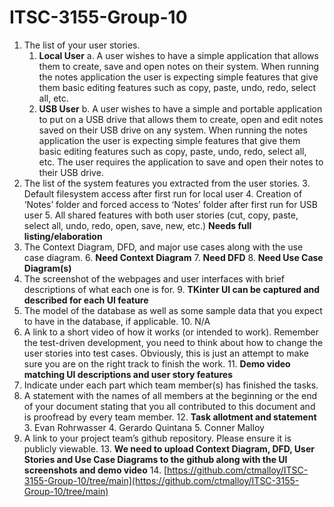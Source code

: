 # ITSC-3155-Group-10

<!-- Copy and paste the converted output. -->

<!-----
NEW: Check the "Suppress top comment" option to remove this info from the output.

Conversion time: 0.315 seconds.


Using this Markdown file:

1. Paste this output into your source file.
2. See the notes and action items below regarding this conversion run.
3. Check the rendered output (headings, lists, code blocks, tables) for proper
   formatting and use a linkchecker before you publish this page.

Conversion notes:

* Docs to Markdown version 1.0β29
* Tue Dec 01 2020 09:02:00 GMT-0800 (PST)
* Source doc: Demo 1
----->




1. The list of your user stories.
    1. **Local User**
        a. A user wishes to have a simple application that allows them to create, save and open notes on their system. When running the notes application the user is expecting simple features that give them basic editing features such as copy, paste, undo, redo, select all, etc. 
    2. **USB User**
        b. A user wishes to have a simple and portable application to put on a USB drive that allows them to create, open and edit notes saved on their USB drive on any system. When running the notes application the user is expecting simple features that give them basic editing features such as copy, paste, undo, redo, select all, etc. The user requires the application to save and open their notes to their USB drive.
2. The list of the system features you extracted from the user stories.
    3. Default filesystem access after first run for local user
    4. Creation of ‘Notes’ folder and forced access to ‘Notes’ folder after first run for USB user
    5. All shared features with both user stories (cut, copy, paste, select all, undo, redo, open, save, new, etc.) **Needs full listing/elaboration**
3. The Context Diagram, DFD, and major use cases along with the use case diagram.
    6. **Need Context Diagram**
    7. **Need DFD**
    8. **Need Use Case Diagram(s)**
4. The screenshot of the webpages and user interfaces with brief descriptions of what each one is for.
    9. **TKinter UI can be captured and described for each UI feature**
5. The model of the database as well as some sample data that you expect to have in the database, if applicable.
    10. N/A
6. A link to a short video of how it works (or intended to work). Remember the test-driven development, you need to think about how to change the user stories into test cases. Obviously, this is just an attempt to make sure you are on the right track to finish the work.
    11. **Demo video matching UI descriptions and user story features**
7. Indicate under each part which team member(s) has finished the tasks.
8. A statement with the names of all members at the beginning or the end of your document stating that you all contributed to this document and is proofread by every team member.
    12. **Task allotment and statement**
        3. Evan Rohrwasser
        4. Gerardo Quintana
        5. Conner Malloy
9. A link to your project team’s github repository. Please ensure it is publicly viewable.
    13. **We need to upload Context Diagram, DFD, User Stories and Use Case Diagrams to the github along with the UI screenshots and demo video**
    14. [https://github.com/ctmalloy/ITSC-3155-Group-10/tree/main](https://github.com/ctmalloy/ITSC-3155-Group-10/tree/main) 

